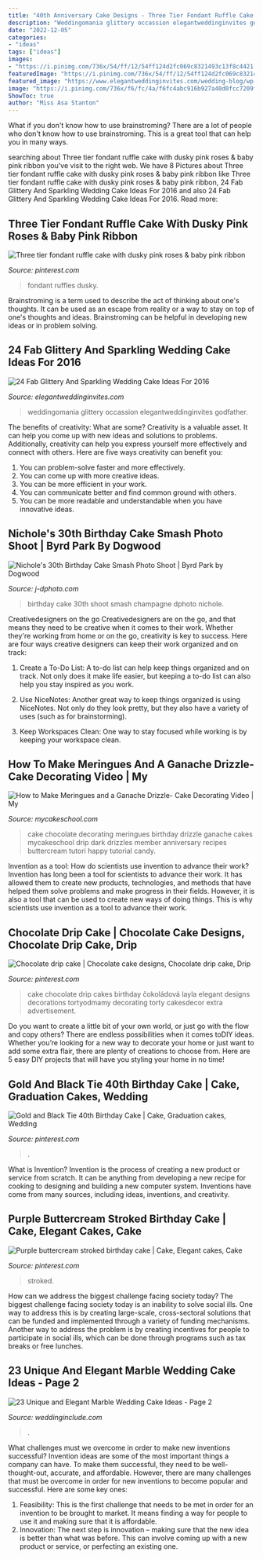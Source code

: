 ```yaml
---
title: "40th Anniversary Cake Designs - Three Tier Fondant Ruffle Cake With Dusky Pink Roses &amp; Baby Pink Ribbon"
description: "Weddingomania glittery occassion elegantweddinginvites godfather"
date: "2022-12-05"
categories:
- "ideas"
tags: ["ideas"]
images:
- "https://i.pinimg.com/736x/54/ff/12/54ff124d2fc069c8321493c13f8c4421.jpg"
featuredImage: "https://i.pinimg.com/736x/54/ff/12/54ff124d2fc069c8321493c13f8c4421.jpg"
featured_image: "https://www.elegantweddinginvites.com/wedding-blog/wp-content/uploads/2015/12/Pretty-One-Tier-silver-Wedding-Cakes-To-Get-Inspired.jpg"
image: "https://i.pinimg.com/736x/f6/fc/4a/f6fc4abc916b927a40d0fcc7209fcac0.jpg"
ShowToc: true
author: "Miss Asa Stanton"
---
```



What if you don't know how to use brainstroming?
There are a lot of people who don't know how to use brainstroming. This is a great tool that can help you in many ways.

	

		
searching about Three tier fondant ruffle cake with dusky pink roses &amp; baby pink ribbon you've visit to the right web. We have 8 Pictures about Three tier fondant ruffle cake with dusky pink roses &amp; baby pink ribbon like Three tier fondant ruffle cake with dusky pink roses &amp; baby pink ribbon, 24 Fab Glittery And Sparkling Wedding Cake Ideas For 2016 and also 24 Fab Glittery And Sparkling Wedding Cake Ideas For 2016. Read more:
		
    
## Three Tier Fondant Ruffle Cake With Dusky Pink Roses &amp; Baby Pink Ribbon

<img loading=lazy src="https://i.pinimg.com/736x/1e/f1/72/1ef17203a7b5344d1d577884f0146781--fondant-ruffles-ruffle-cake.jpg" onerror="this.onerror=null;this.src='https://tse2.mm.bing.net/th?id=OIP.igFSWdNi5K4kAyTqlNeDMwHaJ7&amp;pid=15.1';" alt="Three tier fondant ruffle cake with dusky pink roses &amp; baby pink ribbon">

_Source: pinterest.com_

>fondant ruffles dusky. 

	

Brainstroming is a term used to describe the act of thinking about one's thoughts. It can be used as an escape from reality or a way to stay on top of one's thoughts and ideas. Brainstroming can be helpful in developing new ideas or in problem solving.

    
## 24 Fab Glittery And Sparkling Wedding Cake Ideas For 2016

<img loading=lazy src="https://www.elegantweddinginvites.com/wedding-blog/wp-content/uploads/2015/12/Pretty-One-Tier-silver-Wedding-Cakes-To-Get-Inspired.jpg" onerror="this.onerror=null;this.src='https://tse3.mm.bing.net/th?id=OIP.mReYzckrGxT6Yxh58Yn5TAHaLH&amp;pid=15.1';" alt="24 Fab Glittery And Sparkling Wedding Cake Ideas For 2016">

_Source: elegantweddinginvites.com_

>weddingomania glittery occassion elegantweddinginvites godfather. 

	

The benefits of creativity: What are some?
Creativity is a valuable asset. It can help you come up with new ideas and solutions to problems. Additionally, creativity can help you express yourself more effectively and connect with others. Here are five ways creativity can benefit you: 
1) You can problem-solve faster and more effectively.
2) You can come up with more creative ideas.
3) You can be more efficient in your work.
4) You can communicate better and find common ground with others.
5) You can be more readable and understandable when you have innovative ideas.

    
## Nichole&#039;s 30th Birthday Cake Smash Photo Shoot | Byrd Park By Dogwood

<img loading=lazy src="https://www.j-dphoto.com/images/uploaded/pep_0699__.jpg" onerror="this.onerror=null;this.src='https://tse4.mm.bing.net/th?id=OIP.PlqtoIv4fosd5xz6grO60AHaLG&amp;pid=15.1';" alt="Nichole&#039;s 30th Birthday Cake Smash Photo Shoot | Byrd Park by Dogwood">

_Source: j-dphoto.com_

>birthday cake 30th shoot smash champagne dphoto nichole. 

	

Creativedesigners on the go
Creativedesigners are on the go, and that means they need to be creative when it comes to their work. Whether they're working from home or on the go, creativity is key to success. Here are four ways creative designers can keep their work organized and on track:
1. Create a To-Do List: A to-do list can help keep things organized and on track. Not only does it make life easier, but keeping a to-do list can also help you stay inspired as you work.

2. Use NiceNotes: Another great way to keep things organized is using NiceNotes. Not only do they look pretty, but they also have a variety of uses (such as for brainstorming).

3. Keep Workspaces Clean: One way to stay focused while working is by keeping your workspace clean.

    
## How To Make Meringues And A Ganache Drizzle- Cake Decorating Video | My

<img loading=lazy src="http://www.mycakeschool.com/images/2016/01/1-1-IMG_83371-780x1096.jpg" onerror="this.onerror=null;this.src='https://tse3.mm.bing.net/th?id=OIP.6IFZ5YiqwCs3pJ7OV7hRqQHaKa&amp;pid=15.1';" alt="How to Make Meringues and a Ganache Drizzle- Cake Decorating Video | My">

_Source: mycakeschool.com_

>cake chocolate decorating meringues birthday drizzle ganache cakes mycakeschool drip dark drizzles member anniversary recipes buttercream tutori happy tutorial candy. 

	

Invention as a tool: How do scientists use invention to advance their work?
Invention has long been a tool for scientists to advance their work. It has allowed them to create new products, technologies, and methods that have helped them solve problems and make progress in their fields. However, it is also a tool that can be used to create new ways of doing things. This is why scientists use invention as a tool to advance their work.

    
## Chocolate Drip Cake | Chocolate Cake Designs, Chocolate Drip Cake, Drip

<img loading=lazy src="https://i.pinimg.com/736x/b1/fd/68/b1fd68aed674479010b6a50c9e2253b2.jpg" onerror="this.onerror=null;this.src='https://tse3.mm.bing.net/th?id=OIP.j1Gk47J4jfbD2apOERnNLwHaJ4&amp;pid=15.1';" alt="Chocolate drip cake | Chocolate cake designs, Chocolate drip cake, Drip">

_Source: pinterest.com_

>cake chocolate drip cakes birthday čokoládová layla elegant designs decorations tortyodmamy decorating torty cakesdecor extra advertisement. 

	

Do you want to create a little bit of your own world, or just go with the flow and copy others? There are endless possibilities when it comes toDIY ideas. Whether you’re looking for a new way to decorate your home or just want to add some extra flair, there are plenty of creations to choose from. Here are 5 easy DIY projects that will have you styling your home in no time!

    
## Gold And Black Tie 40th Birthday Cake | Cake, Graduation Cakes, Wedding

<img loading=lazy src="https://i.pinimg.com/736x/54/ff/12/54ff124d2fc069c8321493c13f8c4421.jpg" onerror="this.onerror=null;this.src='https://tse2.mm.bing.net/th?id=OIP.-CMpDe0ziL-dqNhy49KVCQHaJ3&amp;pid=15.1';" alt="Gold and Black Tie 40th Birthday Cake | Cake, Graduation cakes, Wedding">

_Source: pinterest.com_

>. 

	

What is Invention?
Invention is the process of creating a new product or service from scratch. It can be anything from developing a new recipe for cooking to designing and building a new computer system. Inventions have come from many sources, including ideas, inventions, and creativity.

    
## Purple Buttercream Stroked Birthday Cake | Cake, Elegant Cakes, Cake

<img loading=lazy src="https://i.pinimg.com/736x/f6/fc/4a/f6fc4abc916b927a40d0fcc7209fcac0.jpg" onerror="this.onerror=null;this.src='https://tse1.mm.bing.net/th?id=OIP.bLmYjI45aQgvgARDeyi2fQHaJ3&amp;pid=15.1';" alt="Purple buttercream stroked birthday cake | Cake, Elegant cakes, Cake">

_Source: pinterest.com_

>stroked. 

	

How can we address the biggest challenge facing society today?
The biggest challenge facing society today is an inability to solve social ills. One way to address this is by creating large-scale, cross-sectoral solutions that can be funded and implemented through a variety of funding mechanisms. Another way to address the problem is by creating incentives for people to participate in social ills, which can be done through programs such as tax breaks or free lunches.

    
## 23 Unique And Elegant Marble Wedding Cake Ideas - Page 2

<img loading=lazy src="http://www.weddinginclude.com/wp-content/uploads/2017/06/Trendy-Gold-and-Marble-Wedding-Cakes.jpg" onerror="this.onerror=null;this.src='https://tse2.mm.bing.net/th?id=OIP.yEmjzE5tHDoZ3JFaPVgpzQHaLG&amp;pid=15.1';" alt="23 Unique and Elegant Marble Wedding Cake Ideas - Page 2">

_Source: weddinginclude.com_

>. 

	

What challenges must we overcome in order to make new inventions successful?
Invention ideas are some of the most important things a company can have. To make them successful, they need to be well-thought-out, accurate, and affordable. However, there are many challenges that must be overcome in order for new inventions to become popular and successful. Here are some key ones:
1. Feasibility: This is the first challenge that needs to be met in order for an invention to be brought to market. It means finding a way for people to use it and making sure that it is affordable.
2. Innovation: The next step is innovation – making sure that the new idea is better than what was before. This can involve coming up with a new product or service, or perfecting an existing one. 
